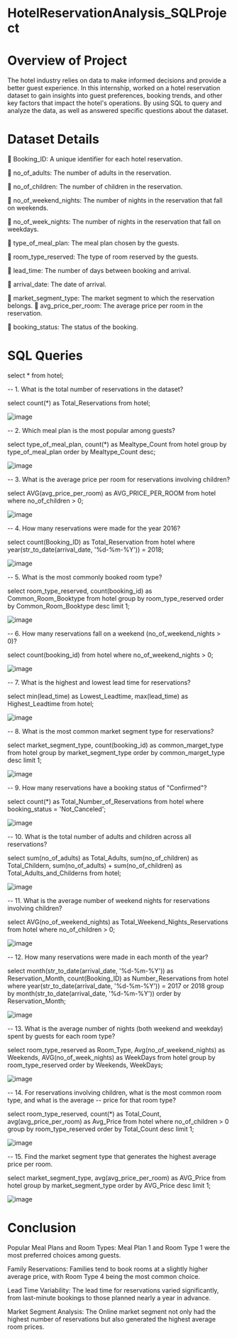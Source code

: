 # HotelReservationAnalysis_SQLProject

# Overview of Project
The hotel industry relies on data to make informed decisions and provide a better guest experience. In this internship, worked on a hotel reservation dataset to gain insights into guest preferences, booking trends, and other key factors that impact the hotel's operations. By using SQL to query and analyze the data, as well as answered specific questions about the dataset. 

# Dataset Details 
 Booking_ID: A unique identifier for each hotel reservation. 

 no_of_adults: The number of adults in the reservation. 

 no_of_children: The number of children in the reservation. 

 no_of_weekend_nights: The number of nights in the reservation that fall on weekends. 

 no_of_week_nights: The number of nights in the reservation that fall on weekdays. 

 type_of_meal_plan: The meal plan chosen by the guests. 

 room_type_reserved: The type of room reserved by the guests. 

 lead_time: The number of days between booking and arrival. 

 arrival_date: The date of arrival. 

 market_segment_type: The market segment to which the reservation belongs.  avg_price_per_room: The average price per room in the reservation. 

 booking_status: The status of the booking. 

# SQL Queries
select * from hotel;

-- 1. What is the total number of reservations in the dataset?

select count(*) as Total_Reservations
from hotel;

![image](https://github.com/Ushashree441997/HotelReservationAnalysis_SQLProject/assets/69711495/d3cc3bbc-db45-4ef8-813f-84ccce9fc3b0)


-- 2. Which meal plan is the most popular among guests? 

select type_of_meal_plan, count(*) as Mealtype_Count
from hotel
group by type_of_meal_plan
order by Mealtype_Count desc;

![image](https://github.com/Ushashree441997/HotelReservationAnalysis_SQLProject/assets/69711495/7dcfa804-3164-4aea-b943-665e1f0db11e)


-- 3. What is the average price per room for reservations involving children?

select AVG(avg_price_per_room) as AVG_PRICE_PER_ROOM
from hotel 
where no_of_children > 0;

![image](https://github.com/Ushashree441997/HotelReservationAnalysis_SQLProject/assets/69711495/1fa43cc4-d97b-4f4d-bd25-90b7637241ea)

-- 4. How many reservations were made for the year 2016? 

select count(Booking_ID) as Total_Reservation
from hotel
where year(str_to_date(arrival_date, '%d-%m-%Y')) = 2018;

![image](https://github.com/Ushashree441997/HotelReservationAnalysis_SQLProject/assets/69711495/a012ffce-71cf-4e29-a234-1fc091c7487c)

-- 5. What is the most commonly booked room type?

select room_type_reserved, count(booking_id) as Common_Room_Booktype
from hotel
group by room_type_reserved
order by Common_Room_Booktype desc limit 1;

![image](https://github.com/Ushashree441997/HotelReservationAnalysis_SQLProject/assets/69711495/b276d9ee-7c9d-4048-8c64-995b673dfd44)

-- 6. How many reservations fall on a weekend (no_of_weekend_nights > 0)? 

select count(booking_id) 
from hotel
where no_of_weekend_nights > 0;

![image](https://github.com/Ushashree441997/HotelReservationAnalysis_SQLProject/assets/69711495/0c8a8aca-192b-42d6-a933-4732a144f931)

-- 7. What is the highest and lowest lead time for reservations? 

select min(lead_time) as Lowest_Leadtime, 
max(lead_time) as Highest_Leadtime
from hotel;

![image](https://github.com/Ushashree441997/HotelReservationAnalysis_SQLProject/assets/69711495/a9da3ed2-657f-4e6a-8854-424aa3fcc998)

-- 8. What is the most common market segment type for reservations? 

select market_segment_type, 
count(booking_id) as common_marget_type
from hotel
group by market_segment_type
order by common_marget_type desc limit 1;

![image](https://github.com/Ushashree441997/HotelReservationAnalysis_SQLProject/assets/69711495/af2a6c17-455f-40cc-a73e-cd902477e529)

-- 9. How many reservations have a booking status of "Confirmed"? 

select count(*) as Total_Number_of_Reservations
from hotel
where booking_status = 'Not_Canceled';

![image](https://github.com/Ushashree441997/HotelReservationAnalysis_SQLProject/assets/69711495/3f582c5a-9915-48ae-91c0-f77460ad379c)

-- 10. What is the total number of adults and children across all reservations? 

select sum(no_of_adults) as Total_Adults, 
sum(no_of_children) as Total_Childern, 
sum(no_of_adults) + sum(no_of_children) as Total_Adults_and_Childerns
from hotel;

![image](https://github.com/Ushashree441997/HotelReservationAnalysis_SQLProject/assets/69711495/063762cb-d83a-446c-9bd7-b57c2b216ca3)

-- 11. What is the average number of weekend nights for reservations involving children?

select AVG(no_of_weekend_nights) as Total_Weekend_Nights_Reservations
from hotel
where no_of_children > 0;

![image](https://github.com/Ushashree441997/HotelReservationAnalysis_SQLProject/assets/69711495/d4313cc4-444d-4cb3-85d6-457f1057f56c)

-- 12. How many reservations were made in each month of the year?

select month(str_to_date(arrival_date, '%d-%m-%Y')) as Reservation_Month, 
count(Booking_ID) as Number_Reservations
from hotel
where year(str_to_date(arrival_date, '%d-%m-%Y')) = 2017 or 2018
group by month(str_to_date(arrival_date, '%d-%m-%Y'))
order by Reservation_Month;

![image](https://github.com/Ushashree441997/HotelReservationAnalysis_SQLProject/assets/69711495/5898d2cc-259b-4577-beff-08a26c98fd2c)

-- 13. What is the average number of nights (both weekend and weekday) spent by guests for each room type? 

select room_type_reserved as Room_Type, 
Avg(no_of_weekend_nights) as Weekends,
AVG(no_of_week_nights) as WeekDays
from hotel
group by room_type_reserved
order by Weekends, WeekDays;

![image](https://github.com/Ushashree441997/HotelReservationAnalysis_SQLProject/assets/69711495/ad8ad7ce-2e0a-43b6-8bba-aebfd1e78e6d)

-- 14. For reservations involving children, what is the most common room type, and what is the average
-- price for that room type? 

select room_type_reserved, 
count(*) as Total_Count, 
avg(avg_price_per_room) as Avg_Price
from hotel
where no_of_children > 0
group by room_type_reserved
order by Total_Count desc limit 1;

![image](https://github.com/Ushashree441997/HotelReservationAnalysis_SQLProject/assets/69711495/abe23aa4-215e-4019-8d0a-7b94ea7ddd7c)

-- 15. Find the market segment type that generates the highest average price per room. 

select market_segment_type, 
avg(avg_price_per_room) as AVG_Price
from hotel
group by market_segment_type
order by AVG_Price desc limit 1;

![image](https://github.com/Ushashree441997/HotelReservationAnalysis_SQLProject/assets/69711495/c27e7b3f-ce83-4d80-9394-8c836c64390d)

# Conclusion 
Popular Meal Plans and Room Types: Meal Plan 1 and Room Type 1 were the most preferred choices among guests.

Family Reservations: Families tend to book rooms at a slightly higher average price, with Room Type 4 being the most common choice.

Lead Time Variability: The lead time for reservations varied significantly, from last-minute bookings to those planned nearly a year in advance.

Market Segment Analysis: The Online market segment not only had the highest number of reservations but also generated the highest average room prices.


